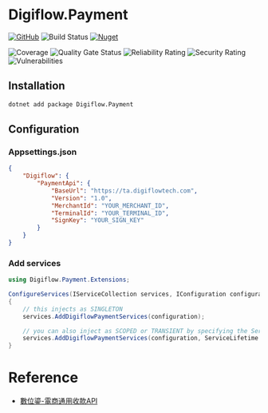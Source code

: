 # Digiflow.Payment

[![GitHub](https://img.shields.io/github/license/ed555009/digiflow-payment)](LICENSE)
![Build Status](https://dev.azure.com/edwang/github/_apis/build/status/digiflow-payment?branchName=master)
[![Nuget](https://img.shields.io/nuget/v/Digiflow.Payment)](https://www.nuget.org/packages/Digiflow.Payment)

![Coverage](https://sonarcloud.io/api/project_badges/measure?project=digiflow-payment&metric=coverage)
![Quality Gate Status](https://sonarcloud.io/api/project_badges/measure?project=digiflow-payment&metric=alert_status)
![Reliability Rating](https://sonarcloud.io/api/project_badges/measure?project=digiflow-payment&metric=reliability_rating)
![Security Rating](https://sonarcloud.io/api/project_badges/measure?project=digiflow-payment&metric=security_rating)
![Vulnerabilities](https://sonarcloud.io/api/project_badges/measure?project=digiflow-payment&metric=vulnerabilities)


## Installation

```bash
dotnet add package Digiflow.Payment
```

## Configuration

### Appsettings.json

```json
{
	"Digiflow": {
		"PaymentApi": {
			"BaseUrl": "https://ta.digiflowtech.com",
			"Version": "1.0",
			"MerchantId": "YOUR_MERCHANT_ID",
			"TerminalId": "YOUR_TERMINAL_ID",
			"SignKey": "YOUR_SIGN_KEY"
		}
	}
}
```

### Add services

```csharp
using Digiflow.Payment.Extensions;

ConfigureServices(IServiceCollection services, IConfiguration configuration)
{
	// this injects as SINGLETON
	services.AddDigiflowPaymentServices(configuration);

	// you can also inject as SCOPED or TRANSIENT by specifying the ServiceLifetime
	services.AddDigiflowPaymentServices(configuration, ServiceLifetime.Scoped);
}
```

# Reference

- [數位鎏-電商通用收款API](docs/數位鎏-電商通用收款API-V1.0.9.pdf)
